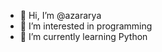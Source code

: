 - 👋 Hi, I’m @azararya
- 👀 I’m interested in programming
- 🌱 I’m currently learning Python


<!---
azararya/azararya is a ✨ special ✨ repository because its `README.md` (this file) appears on your GitHub profile.
You can click the Preview link to take a look at your changes.
--->

